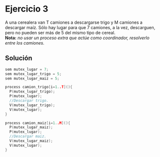 Ejercicio 3
======
A una cerealera van T camiones a descargarse trigo y M camiones a descargar maíz. Sólo hay lugar para que 7 camiones, a la vez, descarguen, pero no pueden ser más de 5 del mismo tipo de cereal.
<br><strong>Nota:</strong> <em>no usar un proceso extra que actúe como coordinador, resolverlo entre los camiones.</em>

Solución
------
```c
sem mutex_lugar = 7;
sem mutex_lugar_trigo = 5;
sem mutex_lugar_maiz = 5;

process camion_trigo[i=1..T](){
  P(mutex_lugar_trigo);
  P(mutex_lugar);
  //Descargar trigo.
  V(mutex_lugar_trigo);
  V(mutex_lugar);
}

process camion_maiz[i=1..M](){
  P(mutex_lugar_maiz);
  P(mutex_lugar);
  //Descargar maiz.
  V(mutex_lugar_maiz);
  V(mutex_lugar);
}
```

